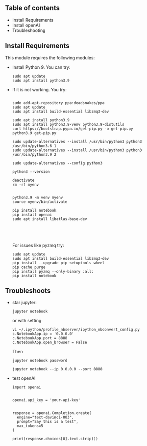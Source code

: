 ## Table of contents

- Install Requirements
- Install openAI
- Troubleshooting

## Install Requirements

This module requires the following modules:
- Install Python 9.
  You can try:
  ```
  sudo apt update
  sudo apt install python3.9

  ```
- If it is not working. You try:
  ```
  
  sudo add-apt-repository ppa:deadsnakes/ppa
  sudo apt update
  sudo apt install build-essential libzmq3-dev

  sudo apt install python3.9
  sudo apt install python3.9-venv python3.9-distutils
  curl https://bootstrap.pypa.io/get-pip.py -o get-pip.py
  python3.9 get-pip.py

  sudo update-alternatives --install /usr/bin/python3 python3 /usr/bin/python3.6 1
  sudo update-alternatives --install /usr/bin/python3 python3 /usr/bin/python3.9 2

  sudo update-alternatives --config python3

  python3 --version

  deactivate
  rm -rf myenv


  python3.9 -m venv myenv
  source myenv/bin/activate

  pip install notebook
  pip install openai
  sudo apt install libatlas-base-dev




  
  ```
  For issues like pyzmq try:
  ```
  sudo apt update
  sudo apt install build-essential libzmq3-dev
  pip install --upgrade pip setuptools wheel
  pip cache purge
  pip install pyzmq --only-binary :all:
  pip install notebook

  ```
## Troubleshoots

- star jupyter:
  ```
  jupyter notebook

  ```
  or with setting:
  ```
  vi ~/.ipython/profile_nbserver/ipython_nbconvert_config.py
  c.NotebookApp.ip = '0.0.0.0'
  c.NotebookApp.port = 8888
  c.NotebookApp.open_browser = False

  ```
  Then
  ```
  jupyter notebook password
  
  jupyter notebook --ip 0.0.0.0 --port 8888
  ```
- test openAI
  ```
  import openai
  
  
  openai.api_key = 'your-api-key'
  
  
  response = openai.Completion.create(
    engine="text-davinci-003",
    prompt="Say this is a test",
    max_tokens=5
  )
  
  print(response.choices[0].text.strip())
  ```
